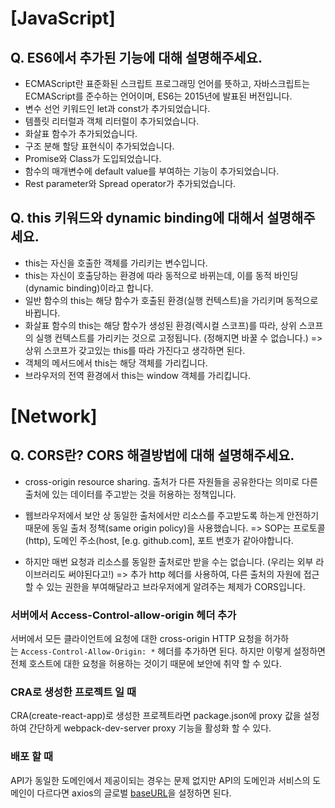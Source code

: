 # [JavaScript]

## Q. ES6에서 추가된 기능에 대해 설명해주세요.

- ECMAScript란 표준화된 스크립트 프로그래밍 언어를 뜻하고, 자바스크립트는 ECMAScript를 준수하는 언어이며, ES6는 2015년에 발표된 버전입니다.
- 변수 선언 키워드인 let과 const가 추가되었습니다.
- 템플릿 리터럴과 객체 리터럴이 추가되었습니다.
- 화살표 함수가 추가되었습니다.
- 구조 분해 할당 표현식이 추가되었습니다.
- Promise와 Class가 도입되었습니다.
- 함수의 매개변수에 default value를 부여하는 기능이 추가되었습니다.
- Rest parameter와 Spread operator가 추가되었습니다.

## Q. this 키워드와 dynamic binding에 대해서 설명해주세요.

- this는 자신을 호출한 객체를 가리키는 변수입니다.
- this는 자신이 호출당하는 환경에 따라 동적으로 바뀌는데, 이를 동적 바인딩(dynamic binding)이라고 합니다.
- 일반 함수의 this는 해당 함수가 호출된 환경(실행 컨텍스트)을 가리키며 동적으로 바뀝니다.
- 화살표 함수의 this는 해당 함수가 생성된 환경(렉시컬 스코프)를 따라, 상위 스코프의 실행 컨텍스트를 가리키는 것으로 고정됩니다. (정해지면 바꿀 수 없습니다.)
  => 상위 스코프가 갖고있는 this를 따라 가진다고 생각하면 된다.
- 객체의 메서드에서 this는 해당 객체를 가리킵니다.
- 브라우저의 전역 환경에서 this는 window 객체를 가리킵니다.

# [Network]

## Q. CORS란? CORS 해결방법에 대해 설명해주세요.

- cross-origin resource sharing. 출처가 다른 자원들을 공유한다는 의미로 다른 출처에 있는 데이터를 주고받는 것을 허용하는 정책입니다.

- 웹브라우저에서 보안 상 동일한 출처에서만 리소스를 주고받도록 하는게 안전하기 때문에 동일 출처 정책(same origin policy)을 사용했습니다. => SOP는 프로토콜(http), 도메인 주소(host, [e.g. github.com], 포트 번호가 같아야합니다.

- 하지만 매번 요청과 리소스를 동일한 출처로만 받을 수는 없습니다. (우리는 외부 라이브러리도 써야된다고!)
  => 추가 http 헤더를 사용하여, 다른 출처의 자원에 접근할 수 있는 권한을 부여해달라고 브라우저에게 알려주는 체제가 CORS입니다.

### 서버에서 Access-Control-allow-origin 헤더 추가

서버에서 모든 클라이언트에 요청에 대한 cross-origin HTTP 요청을 허가하는 `Access-Control-Allow-Origin: *` 헤더를 추가하면 된다. 하지만 이렇게 설정하면 전체 호스트에 대한 요청을 허용하는 것이기 때문에 보안에 취약 할 수 있다.

### CRA로 생성한 프로젝트 일 때

CRA(create-react-app)로 생성한 프로젝트라면 package.json에 proxy 값을 설정하여 간단하게 webpack-dev-server proxy 기능을 활성화 할 수 있다.

### 배포 할 때

API가 동일한 도메인에서 제공이되는 경우는 문제 없지만 API의 도메인과 서비스의 도메인이 다르다면 axios의 글로벌 [baseURL](https://github.com/axios/axios#global-axios-defaults)을 설정하면 된다.
